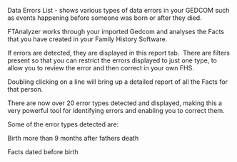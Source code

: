 <div class="wikidoc">
<p>Data Errors List - shows various types of data errors in your GEDCOM such as events happening before someone was born or after they died.</p>
<p>FTAnalyzer works through your imported Gedcom and analyses the Facts that you have created in your Family History Software.</p>
<p>If errors are detected, they are displayed in this report tab.&nbsp; There are filters present so that you can restrict the errors displayed to just one type, to allow you to review the error and then correct in your own FHS.</p>
<p>Doubling clicking on a line will bring up a detailed report of all the Facts for that person.</p>
<p>There are now over 20 error types detected and displayed, making this a very powerful tool for identifying errors and enabling you to correct them.</p>
<p>Some of the error types detected are:</p>
<p>Birth more than 9 months after fathers death</p>
<p>Facts dated before birth</p>
</div><div class="ClearBoth"></div>
